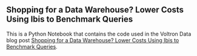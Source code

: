 ## Shopping for a Data Warehouse? Lower Costs Using Ibis to Benchmark Queries

This is a Python Notebook that contains the code used in the Voltron Data
blog post [Shopping for a Data Warehouse? Lower Costs Using Ibis to Benchmark Queries](https://voltrondata.com/resources/data-warehouse-lower-costs-using-ibis-to-benchmark-queries).
